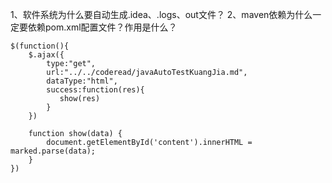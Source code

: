 1、软件系统为什么要自动生成.idea、.logs、out文件？
2、maven依赖为什么一定要依赖pom.xml配置文件？作用是什么？

    $(function(){
        $.ajax({
            type:"get",
            url:"../../coderead/javaAutoTestKuangJia.md",
            dataType:"html",
            success:function(res){
               show(res)
            }
        })

        function show(data) {
            document.getElementById('content').innerHTML = marked.parse(data);
        }
    })